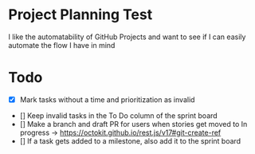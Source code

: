 # Project Planning Test

I like the automatability of GitHub Projects and want to see if I can easily automate the flow I have in mind

# Todo

- [x] Mark tasks without a time and prioritization as invalid
- [] Keep invalid tasks in the To Do column of the sprint board
- [] Make a branch and draft PR for users when stories get moved to In progress -> https://octokit.github.io/rest.js/v17#git-create-ref
- [] If a task gets added to a milestone, also add it to the sprint board
